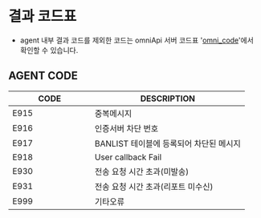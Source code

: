 # 결과 코드표

* agent 내부 결과 코드를 제외한 코드는 omniApi 서버 코드표 '[omni\_code](https://omniapi.gitbook.io/omni-api-specification/api-reference/code)'에서 확인할 수 있습니다.&#x20;

## AGENT CODE

<table><thead><tr><th width="148">CODE</th><th>DESCRIPTION</th></tr></thead><tbody><tr><td>E915</td><td>중복메시지</td></tr><tr><td>E916</td><td>인증서버 차단 번호</td></tr><tr><td>E917</td><td>BANLIST 테이블에 등록되어 차단된 메시지</td></tr><tr><td>E918</td><td>User callback Fail</td></tr><tr><td>E930</td><td>전송 요청 시간 초과(미발송)</td></tr><tr><td>E931</td><td>전송 요청 시간 초과(리포트 미수신)</td></tr><tr><td>E999</td><td>기타오류</td></tr></tbody></table>
